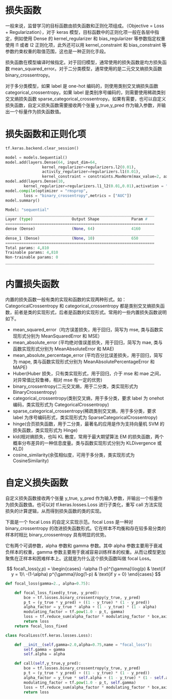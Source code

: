 # 损失函数

一般来说，监督学习的目标函数由损失函数和正则化项组成。（Objective = Loss + Regularization），对于 keras 模型，目标函数中的正则化项一般在各层中指定，例如使用 Dense 的 kernel_regularizer 和 bias_regularizer 等参数指定权重使用 l1 或者 l2 正则化项，此外还可以用 kernel_constraint 和 bias_constraint 等参数约束权重的取值范围，这也是一种正则化手段。

损失函数在模型编译时候指定。对于回归模型，通常使用的损失函数是均方损失函数 mean_squared_error。对于二分类模型，通常使用的是二元交叉熵损失函数 binary_crossentropy。

对于多分类模型，如果 label 是 one-hot 编码的，则使用类别交叉熵损失函数 categorical_crossentropy。如果 label 是类别序号编码的，则需要使用稀疏类别交叉熵损失函数 sparse_categorical_crossentropy。如果有需要，也可以自定义损失函数，自定义损失函数需要接收两个张量 y_true,y_pred 作为输入参数，并输出一个标量作为损失函数值。

# 损失函数和正则化项

```py
tf.keras.backend.clear_session()

model = models.Sequential()
model.add(layers.Dense(64, input_dim=64,
                kernel_regularizer=regularizers.l2(0.01),
                activity_regularizer=regularizers.l1(0.01),
                kernel_constraint = constraints.MaxNorm(max_value=2, axis=0)))
model.add(layers.Dense(10,
        kernel_regularizer=regularizers.l1_l2(0.01,0.01),activation = "sigmoid"))
model.compile(optimizer = "rmsprop",
        loss = "binary_crossentropy",metrics = ["AUC"])
model.summary()

Model: "sequential"
_________________________________________________________________
Layer (type)                 Output Shape              Param #
=================================================================
dense (Dense)                (None, 64)                4160
_________________________________________________________________
dense_1 (Dense)              (None, 10)                650
=================================================================
Total params: 4,810
Trainable params: 4,810
Non-trainable params: 0
_________________________________________________________________
```

# 内置损失函数

内置的损失函数一般有类的实现和函数的实现两种形式。如：CategoricalCrossentropy 和 categorical_crossentropy 都是类别交叉熵损失函数，前者是类的实现形式，后者是函数的实现形式。常用的一些内置损失函数说明如下。

- mean_squared_error（均方误差损失，用于回归，简写为 mse, 类与函数实现形式分别为 MeanSquaredError 和 MSE）
- mean_absolute_error (平均绝对值误差损失，用于回归，简写为 mae, 类与函数实现形式分别为 MeanAbsoluteError 和 MAE)
- mean_absolute_percentage_error (平均百分比误差损失，用于回归，简写为 mape, 类与函数实现形式分别为 MeanAbsolutePercentageError 和 MAPE)
- Huber(Huber 损失，只有类实现形式，用于回归，介于 mse 和 mae 之间，对异常值比较鲁棒，相对 mse 有一定的优势)
- binary_crossentropy(二元交叉熵，用于二分类，类实现形式为 BinaryCrossentropy)
- categorical_crossentropy(类别交叉熵，用于多分类，要求 label 为 onehot 编码，类实现形式为 CategoricalCrossentropy)
- sparse_categorical_crossentropy(稀疏类别交叉熵，用于多分类，要求 label 为序号编码形式，类实现形式为 SparseCategoricalCrossentropy)
- hinge(合页损失函数，用于二分类，最著名的应用是作为支持向量机 SVM 的损失函数，类实现形式为 Hinge)
- kld(相对熵损失，也叫 KL 散度，常用于最大期望算法 EM 的损失函数，两个概率分布差异的一种信息度量。类与函数实现形式分别为 KLDivergence 或 KLD)
- cosine_similarity(余弦相似度，可用于多分类，类实现形式为 CosineSimilarity)

# 自定义损失函数

自定义损失函数接收两个张量 y_true, y_pred 作为输入参数，并输出一个标量作为损失函数值。也可以对 tf.keras.losses.Loss 进行子类化，重写 call 方法实现损失的计算逻辑，从而得到损失函数的类的实现。

下面是一个 focal Loss 的自定义实现示范。focal Loss 是一种对 binary_crossentropy 的改进损失函数形式。它在样本不均衡和存在较多易分类的样本时相比 binary_crossentropy 具有明显的优势。

它有两个可调参数，alpha 参数和 gamma 参数。其中 alpha 参数主要用于衰减负样本的权重，gamma 参数主要用于衰减容易训练样本的权重。从而让模型更加聚焦在正样本和困难样本上。这就是为什么这个损失函数叫做 focal Loss。

$$
focal\_loss(y,p) = \begin{cases} -\alpha (1-p)^{\gamma}\log(p) & \text{if y = 1}\ -(1-\alpha) p^{\gamma}\log(1-p) & \text{if y = 0} \end{cases}
$$

```py
def focal_loss(gamma=2., alpha=0.75):

    def focal_loss_fixed(y_true, y_pred):
        bce = tf.losses.binary_crossentropy(y_true, y_pred)
        p_t = (y_true * y_pred) + ((1 - y_true) * (1 - y_pred))
        alpha_factor = y_true * alpha + (1 - y_true) * (1 - alpha)
        modulating_factor = tf.pow(1.0 - p_t, gamma)
        loss = tf.reduce_sum(alpha_factor * modulating_factor * bce,axis = -1 )
        return loss
    return focal_loss_fixed

class FocalLoss(tf.keras.losses.Loss):

    def __init__(self,gamma=2.0,alpha=0.75,name = "focal_loss"):
        self.gamma = gamma
        self.alpha = alpha

    def call(self,y_true,y_pred):
        bce = tf.losses.binary_crossentropy(y_true, y_pred)
        p_t = (y_true * y_pred) + ((1 - y_true) * (1 - y_pred))
        alpha_factor = y_true * self.alpha + (1 - y_true) * (1 - self.alpha)
        modulating_factor = tf.pow(1.0 - p_t, self.gamma)
        loss = tf.reduce_sum(alpha_factor * modulating_factor * bce,axis = -1 )
        return loss
```
